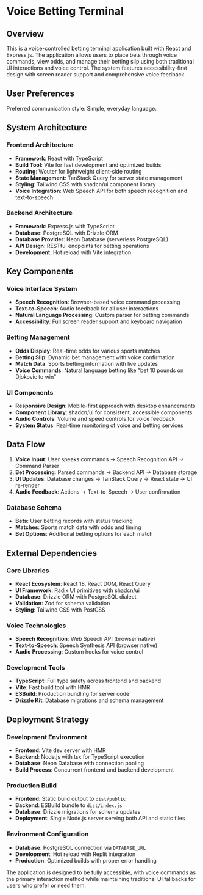 # Voice Betting Terminal

## Overview

This is a voice-controlled betting terminal application built with React and Express.js. The application allows users to place bets through voice commands, view odds, and manage their betting slip using both traditional UI interactions and voice control. The system features accessibility-first design with screen reader support and comprehensive voice feedback.

## User Preferences

Preferred communication style: Simple, everyday language.

## System Architecture

### Frontend Architecture
- **Framework**: React with TypeScript
- **Build Tool**: Vite for fast development and optimized builds
- **Routing**: Wouter for lightweight client-side routing
- **State Management**: TanStack Query for server state management
- **Styling**: Tailwind CSS with shadcn/ui component library
- **Voice Integration**: Web Speech API for both speech recognition and text-to-speech

### Backend Architecture
- **Framework**: Express.js with TypeScript
- **Database**: PostgreSQL with Drizzle ORM
- **Database Provider**: Neon Database (serverless PostgreSQL)
- **API Design**: RESTful endpoints for betting operations
- **Development**: Hot reload with Vite integration

## Key Components

### Voice Interface System
- **Speech Recognition**: Browser-based voice command processing
- **Text-to-Speech**: Audio feedback for all user interactions
- **Natural Language Processing**: Custom parser for betting commands
- **Accessibility**: Full screen reader support and keyboard navigation

### Betting Management
- **Odds Display**: Real-time odds for various sports matches
- **Betting Slip**: Dynamic bet management with voice confirmation
- **Match Data**: Sports betting information with live updates
- **Voice Commands**: Natural language betting like "bet 10 pounds on Djokovic to win"

### UI Components
- **Responsive Design**: Mobile-first approach with desktop enhancements
- **Component Library**: shadcn/ui for consistent, accessible components
- **Audio Controls**: Volume and speed controls for voice feedback
- **System Status**: Real-time monitoring of voice and betting services

## Data Flow

1. **Voice Input**: User speaks commands → Speech Recognition API → Command Parser
2. **Bet Processing**: Parsed commands → Backend API → Database storage
3. **UI Updates**: Database changes → TanStack Query → React state → UI re-render
4. **Audio Feedback**: Actions → Text-to-Speech → User confirmation

### Database Schema
- **Bets**: User betting records with status tracking
- **Matches**: Sports match data with odds and timing
- **Bet Options**: Additional betting options for each match

## External Dependencies

### Core Libraries
- **React Ecosystem**: React 18, React DOM, React Query
- **UI Framework**: Radix UI primitives with shadcn/ui
- **Database**: Drizzle ORM with PostgreSQL dialect
- **Validation**: Zod for schema validation
- **Styling**: Tailwind CSS with PostCSS

### Voice Technologies
- **Speech Recognition**: Web Speech API (browser native)
- **Text-to-Speech**: Speech Synthesis API (browser native)
- **Audio Processing**: Custom hooks for voice control

### Development Tools
- **TypeScript**: Full type safety across frontend and backend
- **Vite**: Fast build tool with HMR
- **ESBuild**: Production bundling for server code
- **Drizzle Kit**: Database migrations and schema management

## Deployment Strategy

### Development Environment
- **Frontend**: Vite dev server with HMR
- **Backend**: Node.js with tsx for TypeScript execution
- **Database**: Neon Database with connection pooling
- **Build Process**: Concurrent frontend and backend development

### Production Build
- **Frontend**: Static build output to `dist/public`
- **Backend**: ESBuild bundle to `dist/index.js`
- **Database**: Drizzle migrations for schema updates
- **Deployment**: Single Node.js server serving both API and static files

### Environment Configuration
- **Database**: PostgreSQL connection via `DATABASE_URL`
- **Development**: Hot reload with Replit integration
- **Production**: Optimized builds with proper error handling

The application is designed to be fully accessible, with voice commands as the primary interaction method while maintaining traditional UI fallbacks for users who prefer or need them.